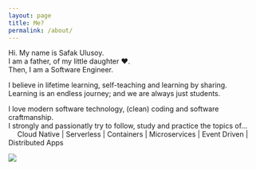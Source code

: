 ```yaml
---
layout: page
title: Me?
permalink: /about/
---
```


Hi. My name is Safak Ulusoy.  
I am a father, of my little daughter ❤.  
Then, I am a Software Engineer.

I believe in lifetime learning, self-teaching and learning by sharing.  
Learning is an endless journey; and we are always just students.

I love modern software technology, (clean) coding and software craftmanship.  
I strongly and passionatly try to follow, study and practice the topics of...  
&emsp; Cloud Native | Serverless | Containers | Microservices | Event Driven | Distributed Apps

![](https://res.cloudinary.com/safakulusoy/image/upload/c_scale,w_400/v1586477191/safakulusoy.com/FB_IMG_1586476810297.jpg)